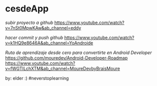 # cesdeApp



*subir proyecto a github*
https://www.youtube.com/watch?v=7nSt0MpwKAw&ab_channel=eddy

*hacer commit y push github*
https://www.youtube.com/watch?v=k1HQ9e8646A&ab_channel=YoAndroide

*Ruta de aprendizaje desde cero para convertirte en Android Developer*
https://github.com/mouredev/Android-Developer-Roadmap
https://www.youtube.com/watch?v=fWGTILchXTM&ab_channel=MoureDevbyBraisMoure


by: elder :) #neverstoplearning
